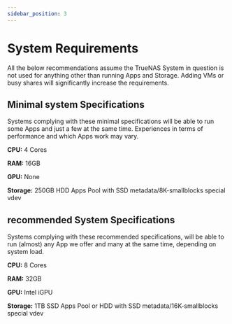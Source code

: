 ```yaml
---
sidebar_position: 3
---
```

# System Requirements

All the below recommendations assume the TrueNAS System in question is not used for anything other than running Apps and Storage.
Adding VMs or busy shares will significantly increase the requirements.

## Minimal system Specifications

Systems complying with these minimal specifications will be able to run some Apps and just a few at the same time.
Experiences in terms of performance and which Apps work may vary.

**CPU:** 4 Cores

**RAM:** 16GB

**GPU:** None

**Storage:** 250GB HDD Apps Pool with SSD metadata/8K-smallblocks special vdev

## recommended System Specifications

Systems complying with these recommended specifications, will be able to run (almost) any App we offer and many at the same time, depending on system load.

**CPU:** 8 Cores

**RAM:** 32GB

**GPU:** Intel iGPU

**Storage:** 1TB SSD Apps Pool or HDD with SSD metadata/16K-smallblocks special vdev
